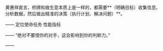 黄惠祥直言，桥牌和做生意本质上是一样的，都需要**（明确目标）收集信息、分析数据，然后做出精准的决策（执行计划、解决问题）**。

——
定位使命任务
性能指标

——
“绝对不要恨你的对手，这会影响到你的判断力。”

——

